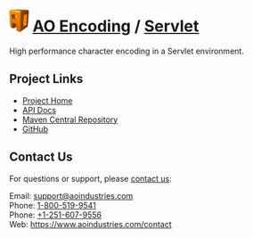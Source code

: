 # [<img src="ao-logo.png" alt="AO Logo" width="35" height="40">](https://www.aoindustries.com/) [AO Encoding](https://www.aoindustries.com/ao-encoding/) / [Servlet](https://www.aoindustries.com/ao-encoding/servlet/)
High performance character encoding in a Servlet environment.

## Project Links
* [Project Home](https://www.aoindustries.com/ao-encoding/servlet/)
* [API Docs](https://www.aoindustries.com/ao-encoding/servlet/apidocs/)
* [Maven Central Repository](http://search.maven.org/#search|gav|1|g:%22com.aoindustries%22%20AND%20a:%22ao-encoding-servlet%22)
* [GitHub](https://github.com/aoindustries/ao-encoding-servlet)

## Contact Us
For questions or support, please [contact us](https://www.aoindustries.com/contact):

Email: [support@aoindustries.com](mailto:support@aoindustries.com)  
Phone: [1-800-519-9541](tel:1-800-519-9541)  
Phone: [+1-251-607-9556](tel:+1-251-607-9556)  
Web: https://www.aoindustries.com/contact

